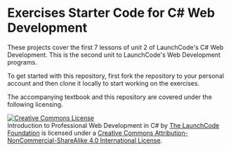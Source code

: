 ﻿# Exercises Starter Code for C# Web Development

These projects cover the first 7 lessons of unit 2 of LaunchCode's C# Web Development.
This is the second unit to LaunchCode's Web Development programs.

To get started with this repository, first fork the repository to your personal account and then clone it locally to start working on the exercises.

The accompanying textbook and this repository are covered under the following licensing.

<a rel="license" href="http://creativecommons.org/licenses/by-nc-sa/4.0/"><img alt="Creative Commons License" style="border-width:0" src="https://i.creativecommons.org/l/by-nc-sa/4.0/88x31.png" /></a><br /><span xmlns:dct="http://purl.org/dc/terms/" property="dct:title">Introduction to Professional Web Development in C#</span> by <a xmlns:cc="http://creativecommons.org/ns#" href="https://www.launchcode.org/" property="cc:attributionName" rel="cc:attributionURL">The LaunchCode Foundation</a> is licensed under a <a rel="license" href="http://creativecommons.org/licenses/by-nc-sa/4.0/">Creative Commons Attribution-NonCommercial-ShareAlike 4.0 International License</a>.
